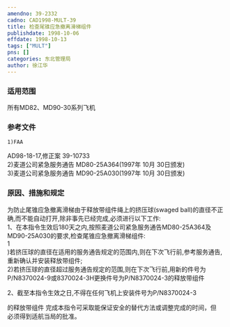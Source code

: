 ```yaml
---
amendno: 39-2332  
cadno: CAD1998-MULT-39  
title: 检查尾锥应急撤离滑梯组件  
publishdate: 1998-10-06  
effdate: 1998-10-13  
tags: ["MULT"]  
pns: []  
categories: 东北管理局  
author: 徐江华  
---
```

  
### 适用范围  
所有MD82、MD90-30系列飞机  
  
<!--more-->  
### 参考文件  
    1)FAA  
AD98-18-17,修正案 39-10733  
    2)麦道公司紧急服务通告 MD80-25A364(1997年 10月 30日颁发)  
    3)麦道公司紧急服务通告 MD90-25A030(1997年 10月 30日颁发)  
  
### 原因、措施和规定  
为防止尾锥应急撤离滑梯由于释放带组件绳上的挤压球(swaged ball)的直径不正确,而不能自动打开,除非事先已经完成,必须进行以下工作:  
1、在本指令生效后180天之内,按照麦道公司紧急服务通告MD80-25A364及MD90-25A030的要求,检查尾锥应急撤离滑梯组件:  
1  
)若挤压球的直径在适用的服务通告规定的范围内,则在下次飞行前,参考服务通告,重新确认并安装释放带组件;  
 2)若挤压球的直径超过服务通告规定的范围,则在下次飞行前,用新的件号为P/N8370024-9或8370024-3H更换件号为P/N8370024-3的释放带组件  
  
 2、截至本指令生效之日,不得在任何飞机上安装件号为P/N8370024-3  
      
的释放带组件     完成本指令可采取能保证安全的替代方法或调整完成的时间，但  
必须得到适航当局的批准。  
